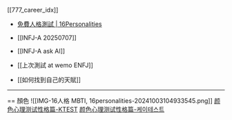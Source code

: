 [[777_career_idx]]


- [免費人格測試 | 16Personalities](https://www.16personalities.com/tw/%E6%80%A7%E6%A0%BC%E6%B8%AC%E8%A9%A6)


- [[INFJ-A 20250707]]
- [[INFJ-A ask AI]]
- [[上次測試 at wemo ENFJ]]


- [[如何找到自己的天賦]]



---


==
顏色
![[IMG-16人格 MBTI, 16personalities-20241003104933545.png]]
[颜色心理测试性格篇-KTEST](https://ktestone.com/kapable.github.io/personalColorCN/)
[颜色心理测试性格篇-케이테스트](https://ktestone.com/kapable.github.io/personalColorCN/result/ISTJ/)
